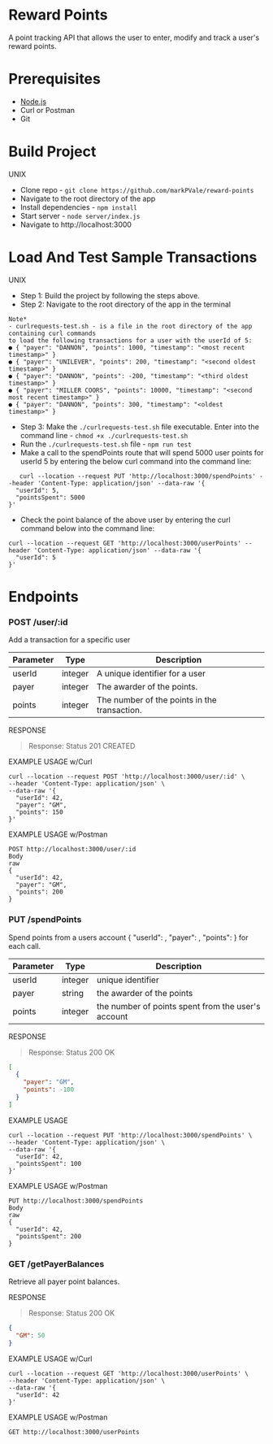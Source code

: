 # Reward Points
A point tracking API that allows the user to enter, modify and track a user's reward points.

# Prerequisites
- [Node.js](https://nodejs.org/en/)
- Curl or Postman
- Git

# Build Project
 UNIX
 - Clone repo - `git clone https://github.com/markPVale/reward-points`
 - Navigate to the root directory of the app
 - Install dependencies - `npm install`
 - Start server - `node server/index.js`
 - Navigate to http://localhost:3000

# Load And Test Sample Transactions
 UNIX
 - Step 1: Build the project by following the steps above.
 - Step 2: Navigate to the root directory of the app in the terminal
 ```
 Note*
 - curlrequests-test.sh - is a file in the root directory of the app containing curl commands
 to load the following transactions for a user with the userId of 5:
● { "payer": "DANNON", "points": 1000, "timestamp": "<most recent timestamp>" }
● { "payer": "UNILEVER", "points": 200, "timestamp": "<second oldest timestamp>" }
● { "payer": "DANNON", "points": -200, "timestamp": "<third oldest timestamp>" }
● { "payer": "MILLER COORS", "points": 10000, "timestamp": "<second most recent timestamp>" }
● { "payer": "DANNON", "points": 300, "timestamp": "<oldest timestamp>" }
```
 - Step 3: Make the `./curlrequests-test.sh` file executable. Enter into the command line - `chmod +x ./curlrequests-test.sh`
 - Run the `./curlrequests-test.sh` file - `npm run test`
 - Make a call to the spendPoints route that will spend 5000 user points for userId 5 
 by entering the below curl command into the command line: 
```
   curl --location --request PUT 'http://localhost:3000/spendPoints' --header 'Content-Type: application/json' --data-raw '{
  "userId": 5,
  "pointsSpent": 5000
}'
```
 - Check the point balance of the above user by entering the curl command below into the 
 command line:
 
```
curl --location --request GET 'http://localhost:3000/userPoints' --header 'Content-Type: application/json' --data-raw '{
  "userId": 5 
}'
```

# Endpoints
### POST /user/:id
Add a transaction for a specific user

Parameter |   Type   | Description
----------|----------|------------
userId    | integer  | A unique identifier for a user
payer     | integer  | The awarder of the points.
points    | integer  | The number of the points in the transaction.

RESPONSE
> Response: Status 201 CREATED

EXAMPLE USAGE w/Curl
```
curl --location --request POST 'http://localhost:3000/user/:id' \
--header 'Content-Type: application/json' \
--data-raw '{
  "userId": 42,
  "payer": "GM",
  "points": 150
}'
```

EXAMPLE USAGE w/Postman
```
POST http://localhost:3000/user/:id
Body
raw
{
  "userId": 42,
  "payer": "GM",
  "points": 200
}
```

### PUT /spendPoints
Spend points from a users account { "userId": <integer>, "payer": <string>, "points": <integer> } for each call.

Parameter |   Type  | Description
----------|---------|------------
userId    | integer | unique identifier
payer     | string  | the awarder of the points
points    | integer | the number of points spent from the user's account

RESPONSE
> Response: Status 200 OK
```json
[
  {
    "payer": "GM",
    "points": -100
  }
]
```

EXAMPLE USAGE
```
curl --location --request PUT 'http://localhost:3000/spendPoints' \
--header 'Content-Type: application/json' \
--data-raw '{
  "userId": 42,
  "pointsSpent": 100
}'

```
EXAMPLE USAGE w/Postman
```
PUT http://localhost:3000/spendPoints
Body
raw
{
  "userId": 42,
  "pointsSpent": 200
}
```

### GET /getPayerBalances
Retrieve all payer point balances.

RESPONSE
> Response: Status 200 OK
```json
{
  "GM": 50
}
```

EXAMPLE USAGE w/Curl
```
curl --location --request GET 'http://localhost:3000/userPoints' \
--header 'Content-Type: application/json' \
--data-raw '{
  "userId": 42
}'

```

EXAMPLE USAGE w/Postman
```
GET http://localhost:3000/userPoints
```



